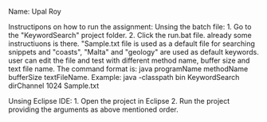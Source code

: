 Name: Upal Roy

Instructipons on how to run the assignment:
  Unsing the batch file:
		1. Go to the "KeywordSearch" project folder.
		2. Click the run.bat file. already some instructiuons is there. "Sample.txt file is used as a default file 
		   for searching snippets and "coasts", "Malta" and "geology" are used as default keywords.
		   user can edit the file and test with different method name, buffer size and text file name. 
		   The command format is: java programName methodName bufferSize textFileName.
		   Example: java -classpath bin KeywordSearch dirChannel 1024 Sample.txt
		   		   
  Unsing Eclipse IDE:
		1. Open the project in Eclipse
		2. Run the project providing the arguments as above mentioned order.
		

